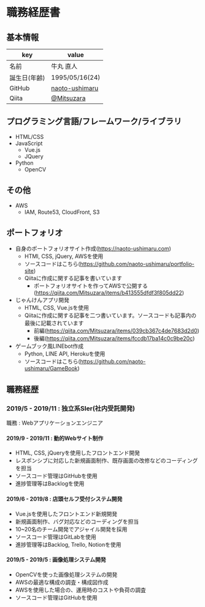 # 職務経歴書

## 基本情報

|key|value|
|---|-----|
|名前|牛丸 直人|
|誕生日(年齢)|1995/05/16(24)|
|GitHub|[naoto-ushimaru](https://github.com/naoto-ushimaru)|
|Qiita|[@Mitsuzara](https://qiita.com/Mitsuzara)|

## プログラミング言語/フレームワーク/ライブラリ

- HTML/CSS
- JavaScript
  - Vue.js
  - JQuery
- Python
  - OpenCV

## その他

- AWS
  - IAM, Route53, CloudFront, S3
  
## ポートフォリオ

- 自身のポートフォリオサイト作成(https://naoto-ushimaru.com)
  - HTMl, CSS, jQuery, AWSを使用
  - ソースコードはこちら(https://github.com/naoto-ushimaru/portfolio-site)
  - Qiitaに作成に関する記事を書いています
    - ポートフォリオサイトを作ってAWSで公開する(https://qiita.com/Mitsuzara/items/b413555dfdf3f805dd22)
- じゃんけんアプリ開発
  - HTML, CSS, Vue.jsを使用
  - Qiitaに作成に関する記事を二つ書いています。ソースコードも記事内の最後に記載されています
    - 前編(https://qiita.com/Mitsuzara/items/039cb367c4de7683d2d0)
    - 後編(https://qiita.com/Mitsuzara/items/fccdb17ba14c0c9be20c)
- ゲームブック風LINEbot作成
  - Python, LINE API, Herokuを使用
  - ソースコードはこちら(https://github.com/naoto-ushimaru/GameBook)

## 職務経歴

### 2019/5 - 2019/11 : 独立系SIer(社内受託開発)

職務 : Webアプリケーションエンジニア

#### 2019/9 - 2019/11 : 動的Webサイト制作

- HTML, CSS, jQueryを使用したフロントエンド開発
- レスポンシブに対応した新規画面制作、既存画面の改修などのコーディングを担当
- ソースコード管理はGitHubを使用
- 進捗管理等はBacklogを使用

#### 2019/6 - 2019/8 : 店頭セルフ受付システム開発

- Vue.jsを使用したフロントエンド新規開発
- 新規画面制作、バグ対応などのコーディングを担当
- 10~20名のチーム開発でアジャイル開発を採用
- ソースコード管理はGitLabを使用
- 進捗管理等はBacklog, Trello, Notionを使用

#### 2019/5 - 2019/5 : 画像処理システム開発

- OpenCVを使った画像処理システムの開発
- AWSの最適な構成の調査・構成図作成
- AWSを使用した場合の、運用時のコストや負荷の調査
- ソースコード管理はGitHubを使用
